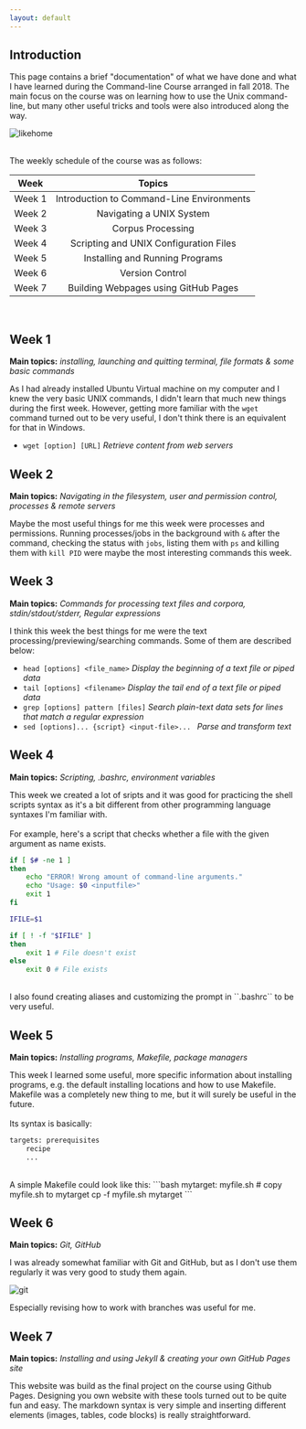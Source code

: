 ```yaml
---
layout: default
---
```



## Introduction

This page contains a brief "documentation" of what we have done and what I have learned during the Command-line Course arranged in fall 2018.
The main focus on the course was on learning how to use the Unix command-line, but many other useful tricks and tools were also introduced along the way.


![likehome][id1]

[id1]: http://edinburgh-creative-media.s3-eu-west-1.amazonaws.com/assets/basic-terminal-commands-that-you-should-know.jpg "No place like ~/"

<br/> 
The weekly schedule of the course was as follows:

| Week          | Topics                                    |
| ------------- |:-----------------------------------------:|
| Week 1        | Introduction to Command-Line Environments |
| Week 2        | Navigating a UNIX System                  |
| Week 3        | Corpus Processing                         |
| Week 4        | Scripting and UNIX Configuration Files    |
| Week 5        | Installing and Running Programs           |
| Week 6        | Version Control                           |
| Week 7        | Building Webpages using GitHub Pages      |		

<br/>

## Week 1

**Main topics:** *installing, launching and quitting terminal, file formats & some basic commands*

As I had already installed Ubuntu Virtual machine on my computer and I knew the very basic UNIX commands, I didn't learn that much new things during the first week. However, getting more familiar with the `wget` command turned out to be very useful, I don't think there is an equivalent for that in Windows.  

* `wget [option] [URL]` *Retrieve content from web servers*

## Week 2

**Main topics:** *Navigating in the filesystem, user and permission control, processes & remote servers*

Maybe the most useful things for me this week were processes and permissions. Running processes/jobs in the background with `&` after the command, checking the status with `jobs`, listing them with `ps` and killing them with `kill PID` were maybe the most interesting commands this week.

## Week 3

**Main topics:** *Commands for processing text files and corpora, stdin/stdout/stderr, Regular expressions*

I think this week the best things for me were the text processing/previewing/searching commands. Some of them are described below:

* `head [options] <file_name>` *Display the beginning of a text file or piped data*  
* `tail [options] <filename>` *Display the tail end of a text file or piped data*  
* `grep [options] pattern [files]` *Search plain-text data sets for lines that match a regular expression*  
* `sed [options]... {script} <input-file>... ` *Parse and transform text*  

## Week 4

**Main topics:** *Scripting, .bashrc, environment variables*

This week we created a lot of sripts and it was good for practicing the shell scripts syntax as it's a bit different from other programming language syntaxes I'm familiar with.  
<br/>
For example, here's a script that checks whether a file with the given argument as name exists.

```bash
if [ $# -ne 1 ]
then
    echo "ERROR! Wrong amount of command-line arguments."
    echo "Usage: $0 <inputfile>"
    exit 1
fi

IFILE=$1

if [ ! -f "$IFILE" ]
then  
    exit 1 # File doesn't exist
else  
    exit 0 # File exists
```
<br/>
I also found creating aliases and customizing the prompt in ``.bashrc`` to be very useful.

## Week 5

**Main topics:** *Installing programs, Makefile, package managers*

This week I learned some useful, more specific information about installing programs, e.g. the default installing locations and how to use Makefile. Makefile was a completely new thing to me, but it will surely be useful in the future.  
<br/>
Its syntax is basically:

```bash
targets: prerequisites
	recipe
	...        
```

<br/>
A simple Makefile could look like this:
```bash
mytarget: myfile.sh
	# copy myfile.sh to mytarget
	cp -f myfile.sh mytarget
```

## Week 6

**Main topics:** *Git, GitHub*

I was already somewhat familiar with Git and GitHub, but as I don't use them regularly it was very good to study them again.

![git][id2]

[id2]: https://zeroturnaround.com/wp-content/uploads/2016/02/GitHub-cheat-sheet-graphic-v1.jpg "Git cheat sheet"

Especially revising how to work with branches was useful for me.

## Week 7

**Main topics:** *Installing and using Jekyll & creating your own GitHub Pages site*

This website was build as the final project on the course using Github Pages. Designing you own website with these tools turned out to be quite fun and easy. The markdown syntax is very simple and inserting different elements (images, tables, code blocks) is really straightforward.
